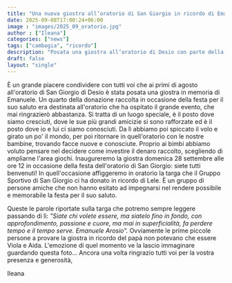 ```yaml
---
title: "Una nuova giostra all’oratorio di San Giorgio in ricordo di Emanuele"
date: 2025-09-08T17:00:24+06:00
image : "images/2025_09_oratorio.jpg"
author : ["Ileana"]
categories: ["news"]
tags: ["cambogia", "ricordo"]
description: "Posata una giostra all’oratorio di Desio con parte della donazione raccolta."
draft: false
layout: "single"
---
```



È un grande piacere condividere con tutti voi che ai primi di agosto all'oratorio di San Giorgio di Desio è stata posata una giostra in memoria di Emanuele.
Un quarto della donazione raccolta in occasione della festa per il suo saluto era destinata all'oratorio che ha ospitato il grande evento, che mai ringrazierò abbastanza.
Si tratta di un luogo speciale, è il posto dove siamo cresciuti, dove le sue più grandi amicizie si sono rafforzate ed è il posto dove io e lui ci siamo conosciuti.
Da lì abbiamo poi spiccato il volo e girato un po' il mondo, per poi ritornare in quell'oratorio con le nostre bambine, trovando facce nuove e conosciute.
Proprio ai bimbi abbiamo voluto pensare nel decidere come investire il denaro raccolto, scegliendo di ampliarne l'area giochi.
Inaugureremo la giostra domenica 28 settembre alle ore 12 in occasione della festa dell'oratorio di San Giorgio: siete tutti benvenuti!
In quell'occasione affiggeremo in oratorio la targa che il Gruppo Sportivo di San Giorgio ci ha donato in ricordo di Lele. È un gruppo di persone amiche che non hanno esitato ad impegnarsi nel rendere possibile e memorabile la festa per il suo saluto.

Queste le parole riportate sulla targa che potremo sempre leggere passando di lì:
*"Siate chi volete essere, ma siatelo fino in fondo, con approfondimento, passione e cuore, ma mai in superficialità, fa perdere tempo e il tempo serve. Emanuele Arosio".*
Ovviamente le prime piccole persone a provare la giostra in ricordo del papà non potevano che essere Viola e Aida.
L'emozione di quel momento ve la lascio immaginare guardando questa foto...
Ancora una volta ringrazio tutti voi per la vostra presenza e generosità,

Ileana